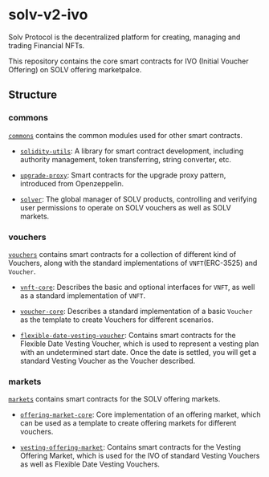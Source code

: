 # solv-v2-ivo

Solv Protocol is the decentralized platform for creating, managing and trading Financial NFTs.

This repository contains the core smart contracts for IVO (Initial Voucher Offering) on SOLV offering marketpalce.

## Structure

### commons

[`commons`](./commons) contains the common modules used for other smart contracts.

- [`solidity-utils`](./commons/solidity-utils): A library for smart contract development, including authority management, token transferring, string converter, etc.

- [`upgrade-proxy`](./commons/upgrade-proxy): Smart contracts for the upgrade proxy pattern, introduced from Openzeppelin.

- [`solver`](./commons/sovler): The global manager of SOLV products, controlling and verifying user permissions to operate on SOLV vouchers as well as SOLV markets.

### vouchers

[`vouchers`](./vouchers) contains smart contracts for a collection of different kind of Vouchers, along with the standard implementations of `VNFT`(ERC-3525) and `Voucher`.

- [`vnft-core`](./vouchers/vnft-core): Describes the basic and optional interfaces for `VNFT`, as well as a standard implementation of `VNFT`.

- [`voucher-core`](./vouchers/voucher-core): Describes a standard implementation of a basic `Voucher` as the template to create Vouchers for different scenarios.

- [`flexible-date-vesting-voucher`](./vouchers/flexible-date-vesting-voucher): Contains smart contracts for the Flexible Date Vesting Voucher, which is used to represent a vesting plan with an undetermined start date. Once the date is settled, you will get a standard Vesting Voucher as the Voucher described.


### markets

[`markets`](./markets) contains smart contracts for the SOLV offering markets.

- [`offering-market-core`](./markets/offering-market-core): Core implementation of an offering market, which can be used as a template to create offering markets for different vouchers.

- [`vesting-offering-market`](./markets/vesting-offering-market): Contains smart contracts for the Vesting Offering Market, which is used for the IVO of standard Vesting Vouchers as well as Flexible Date Vesting Vouchers.